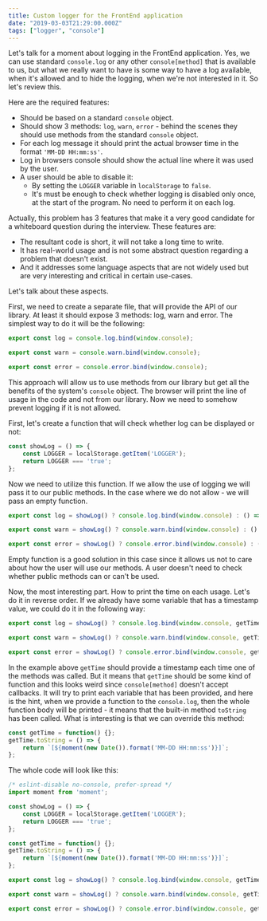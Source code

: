 ```yaml
---
title: Custom logger for the FrontEnd application
date: "2019-03-03T21:29:00.000Z"
tags: ["logger", "console"]
---
```


Let's talk for a moment about logging in the FrontEnd application. Yes, we can use standard `console.log` or any other `console[method]` that is available to us, but what we really want to have is some way to have a log available, when it's allowed and to hide the logging, when we're not interested in it. So let's review this.

<!-- end -->

Here are the required features:

* Should be based on a standard `console` object.
* Should show 3 methods: `log`, `warn`, `error` - behind the scenes they should use methods from the standard `console` object.
* For each log message it should print the actual browser time in the format `'MM-DD HH:mm:ss'`.
* Log in browsers console should show the actual line where it was used by the user.
* A user should be able to disable it:
    * By setting the `LOGGER` variable in `localStorage` to `false`.
    * It's must be enough to check whether logging is disabled only once, at the start of the program. No need to perform it on each log.

Actually, this problem has 3 features that make it a very good candidate for a whiteboard question during the interview. These features are:

* The resultant code is short, it will not take a long time to write.
* It has real-world usage and is not some abstract question regarding a problem that doesn't exist.
* And it addresses some language aspects that are not widely used but are very interesting and critical in certain use-cases.

Let's talk about these aspects.

First, we need to create a separate file, that will provide the API of our library. At least it should expose 3 methods: log, warn and error. The simplest way to do it will be the following:

```javascript
export const log = console.log.bind(window.console);

export const warn = console.warn.bind(window.console);

export const error = console.error.bind(window.console);
```

This approach will allow us to use methods from our library but get all the benefits of the system's `console` object. The browser will print the line of usage in the code and not from our library. Now we need to somehow prevent logging if it is not allowed.

First, let's create a function that will check whether log can be displayed or not:

```javascript
const showLog = () => {
    const LOGGER = localStorage.getItem('LOGGER');
    return LOGGER === 'true';
};
```

Now we need to utilize this function. If we allow the use of logging we will pass it to our public methods. In the case where we do not allow - we will pass an empty function.

```javascript
export const log = showLog() ? console.log.bind(window.console) : () => {};

export const warn = showLog() ? console.warn.bind(window.console) : () => {};

export const error = showLog() ? console.error.bind(window.console) : () => {};
```

Empty function is a good solution in this case since it allows us not to care about how the user will use our methods. A user doesn't need to check whether public methods can or can't be used.

Now, the most interesting part. How to print the time on each usage. Let's do it in reverse order. If we already have some variable that has a timestamp value, we could do it in the following way:

```javascript
export const log = showLog() ? console.log.bind(window.console, getTime) : () => {};

export const warn = showLog() ? console.warn.bind(window.console, getTime) : () => {};

export const error = showLog() ? console.error.bind(window.console, getTime) : () => {};
```

In the example above `getTime` should provide a timestamp each time one of the methods was called. But it means that `getTime` should be some kind of function and this looks weird since `console[method]` doesn't accept callbacks. It will try to print each variable that has been provided, and here is the hint, when we provide a function to the `console.log`, then the whole function body will be printed - it means that the built-in method `toString` has been called. What is interesting is that we can override this method:

```javascript
const getTime = function() {};
getTime.toString = () => {
    return `[${moment(new Date()).format('MM-DD HH:mm:ss')}]`;
};
```

The whole code will look like this:

```javascript
/* eslint-disable no-console, prefer-spread */
import moment from 'moment';

const showLog = () => {
    const LOGGER = localStorage.getItem('LOGGER');
    return LOGGER === 'true';
};

const getTime = function() {};
getTime.toString = () => {
    return `[${moment(new Date()).format('MM-DD HH:mm:ss')}]`;
};

export const log = showLog() ? console.log.bind(window.console, getTime) : () => {};

export const warn = showLog() ? console.warn.bind(window.console, getTime) : () => {};

export const error = showLog() ? console.error.bind(window.console, getTime) : () => {};
```
